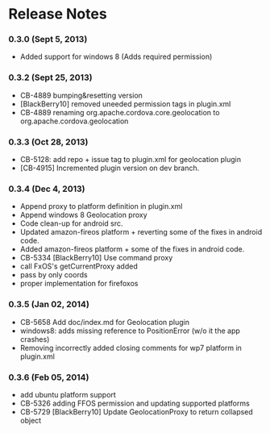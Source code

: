 <!--
#
# Licensed to the Apache Software Foundation (ASF) under one
# or more contributor license agreements.  See the NOTICE file
# distributed with this work for additional information
# regarding copyright ownership.  The ASF licenses this file
# to you under the Apache License, Version 2.0 (the
# "License"); you may not use this file except in compliance
# with the License.  You may obtain a copy of the License at
# 
# http://www.apache.org/licenses/LICENSE-2.0
# 
# Unless required by applicable law or agreed to in writing,
# software distributed under the License is distributed on an
# "AS IS" BASIS, WITHOUT WARRANTIES OR CONDITIONS OF ANY
#  KIND, either express or implied.  See the License for the
# specific language governing permissions and limitations
# under the License.
#
-->
# Release Notes

### 0.3.0 (Sept 5, 2013)
* Added support for windows 8 (Adds required permission)

### 0.3.2 (Sept 25, 2013)
* CB-4889 bumping&resetting version
* [BlackBerry10] removed uneeded permission tags in plugin.xml
* CB-4889 renaming org.apache.cordova.core.geolocation to org.apache.cordova.geolocation

### 0.3.3 (Oct 28, 2013)
* CB-5128: add repo + issue tag to plugin.xml for geolocation plugin
* [CB-4915] Incremented plugin version on dev branch.

### 0.3.4 (Dec 4, 2013)
* Append proxy to platform definition in plugin.xml
* Append windows 8 Geolocation proxy
* Code clean-up for android src.
* Updated amazon-fireos platform + reverting some of the fixes in android code.
* Added amazon-fireos platform + some of the fixes in android code.
* CB-5334 [BlackBerry10] Use command proxy
* call FxOS's getCurrentProxy added
* pass by only coords
* proper implementation for firefoxos

### 0.3.5 (Jan 02, 2014)
* CB-5658 Add doc/index.md for Geolocation plugin
* windows8: adds missing reference to PositionError (w/o it the app crashes)
* Removing incorrectly added closing comments for wp7 platform in plugin.xml

### 0.3.6 (Feb 05, 2014)
* add ubuntu platform support
* CB-5326 adding FFOS permission and updating supported platforms
* CB-5729 [BlackBerry10] Update GeolocationProxy to return collapsed object
